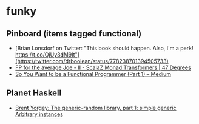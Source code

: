 # funky

## Pinboard (items tagged functional)
- [Brian Lonsdorf on Twitter: "This book should happen. Also, I'm a perk! https://t.co/OjUy3dM9It"](https://twitter.com/drboolean/status/778238701394505733)
- [FP for the average Joe - II - ScalaZ Monad Transformers | 47 Degrees](http://www.47deg.com/blog/fp-for-the-average-joe-part-2-scalaz-monad-transformers)
- [So You Want to be a Functional Programmer (Part 1) – Medium](https://medium.com/@cscalfani/so-you-want-to-be-a-functional-programmer-part-1-1f15e387e536#.br6xzm1nt)

## Planet Haskell
- [Brent Yorgey: The generic-random library, part 1: simple generic Arbitrary instances](https://byorgey.wordpress.com/2016/09/20/the-generic-random-library-part-1-simple-generic-arbitrary-instances/)


